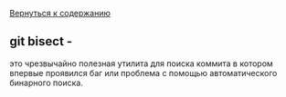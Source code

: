 [Вернуться к содержанию](./../readme.md)
## **git bisect -**
это чрезвычайно полезная утилита для поиска коммита в котором впервые проявился баг или проблема с помощью автоматического бинарного поиска.